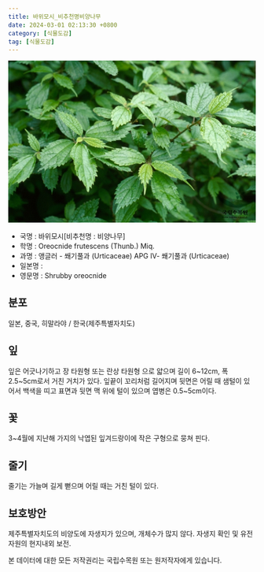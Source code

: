 ```yaml
---
title: 바위모시_비추천명비양나무
date: 2024-03-01 02:13:30 +0800
category: [식물도감]
tag: [식물도감]
---
```




![바위모시[비추천명 : 비양나무]](/assets/img/fileUpload/plants/basic/Urticaceae/Oreocnide/19905/19905_1_th2.jpg)
- 국명 : 바위모시[비추천명 : 비양나무]
- 학명 : Oreocnide frutescens (Thunb.) Miq.
- 과명 : 앵글러 - 쐐기풀과 (Urticaceae) APG Ⅳ- 쐐기풀과 (Urticaceae)
- 일본명 : 
- 영문명 : Shrubby oreocnide


## 분포
일본, 중국, 히말라야 / 한국(제주특별자치도) 
## 잎
잎은 어긋나기하고 장 타원형 또는 란상 타원형 으로 얇으며 길이 6~12cm, 폭 2.5~5cm로서 거친 거치가 있다. 잎끝이 꼬리처럼 길어지며 뒷면은 어릴 때 샘털이 있어서 백색을 띠고 표면과 뒷면 맥 위에 털이 있으며 엽병은 0.5~5cm이다.
## 꽃
3~4월에 지난해 가지의 낙엽된 잎겨드랑이에 작은 구형으로 뭉쳐 핀다.
## 줄기
줄기는 가늘며 길게 뻗으며 어릴 때는 거친 털이 있다.
## 보호방안
제주특별자치도의 비양도에 자생지가 있으며, 개체수가 많지 않다. 자생지 확인 및 유전자원의 현지내외 보전.






본 데이터에 대한 모든 저작권리는 국립수목원 또는 원저작자에게 있습니다.

